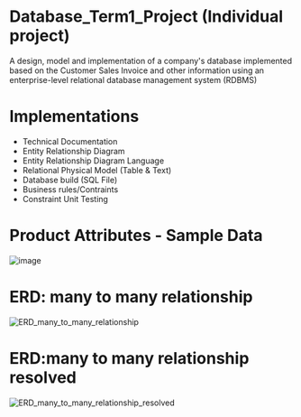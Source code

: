# Database_Term1_Project (Individual project)
A design, model and implementation of a company's database implemented based on the Customer Sales Invoice and other information using an enterprise-level relational
database management system (RDBMS)


# Implementations
- Technical Documentation
- Entity Relationship Diagram
- Entity Relationship Diagram Language
- Relational Physical Model (Table & Text)
- Database build (SQL File)
- Business rules/Contraints
- Constraint Unit Testing

# Product Attributes - Sample Data
![image](https://user-images.githubusercontent.com/33835722/135760148-ecd6df27-026a-4834-9f6b-0196be4a6381.png)

# ERD: many to many relationship 
![ERD_many_to_many_relationship](https://user-images.githubusercontent.com/33835722/135745720-2a323957-80cc-4972-b6c3-b8f58e2f5d13.png)

# ERD:many to many relationship resolved
![ERD_many_to_many_relationship_resolved](https://user-images.githubusercontent.com/33835722/135745729-cb5caf34-9eda-4e98-aef5-0eb769682032.png)


